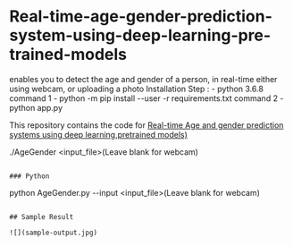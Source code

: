 # Real-time-age-gender-prediction-system-using-deep-learning-pre-trained-models
enables you to detect the age and gender of a person, in real-time either using webcam, or uploading a photo
Installation Step : -
python 3.6.8
command 1 - python -m pip install --user -r requirements.txt
command 2 - python app.py



This repository contains the code for [Real-time Age and gender prediction systems using deep learning,pretrained models)]() 


./AgeGender <input_file>(Leave blank for webcam)
```

### Python
```
python AgeGender.py --input <input_file>(Leave blank for webcam)
```

## Sample Result

![](sample-output.jpg)



